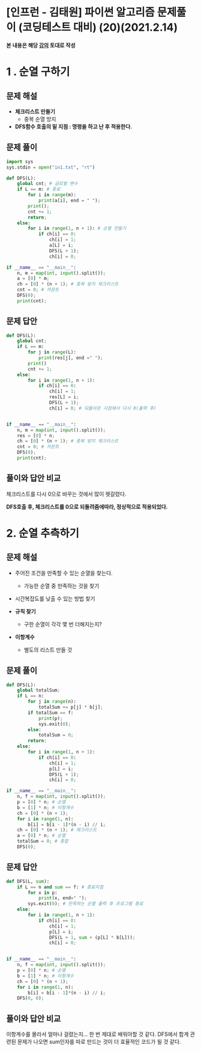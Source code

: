 # [인프런 - 김태원] 파이썬 알고리즘 문제풀이 (코딩테스트 대비) (20)(2021.2.14)



**본 내용은 해당 [강의](https://www.inflearn.com/course/파이썬-알고리즘-문제풀이-코딩테스트/dashboard) 토대로 작성**



# 1 . 순열 구하기

## 문제 해설

* **체크리스트 만들기**
  * 중복 순열 방지
* **DFS함수 호출의 밑 지점 : 명령을 하고 난 후 적용한다.**



## 문제 풀이

```python
import sys
sys.stdin = open("in1.txt", "rt")

def DFS(L):
    global cnt; # 글로벌 변수
    if L == m: # 종료
        for i in range(m):
            print(a[i], end = " ");
        print();
        cnt += 1;
        return;
    else:
        for i in range(1, n + 1): # 순열 만들기
            if ch[i] == 0:
                ch[i] = 1;
                a[L] = i; 
                DFS(L + 1);
                ch[i] = 0;

if __name__ == "__main__":
    n, m = map(int, input().split());
    a = [0] * m;
    ch = [0] * (n + 1); # 중복 방지 체크리스트
    cnt = 0; # 카운트
    DFS(0);
    print(cnt);
```



## 문제 답안

```python
def DFS(L):
    global cnt;
    if L == m:
        for j in range(L):
            print(res[j], end =" ");
        print()
        cnt += 1;
    else:
        for i in range(1, n + 1):
            if ch[i] == 0:
                ch[i] = 1;
                res[L] = i;
                DFS(L + 1);
                ch[i] = 0; # 되돌아온 시점에서 다시 0(출력 후)


if __name__ == "__main__":
    n, m = map(int, input().split());
    res = [0] * n;
    ch = [0] * (n + 1); # 중복 방지 체크리스트
    cnt = 0; # 카운트
    DFS(0);
    print(cnt);
```



## 풀이와 답안 비교

체크리스트를 다시 0으로 바꾸는 것에서 많이 헷갈렸다.

**DFS호출 후, 체크리스트를 0으로 되돌려줌에따라, 정상적으로 적용되었다.**



# 2.  순열 추측하기

## 문제 해설

* 주어진 조건을 만족할 수 있는 순열을 찾는다.

  * 가능한 순열 중 만족하는 것을 찾기

* 시간복잡도를 낮출 수 있는 방법 찾기

* **규칙 찾기**

  * 구한 순열이 각각 몇 번 더해지는지?

* **이항계수**

  * 별도의 리스트 만들 것

  

## 문제 풀이

```python
def DFS(L):
    global totalSum;
    if L == n:
        for j in range(n):
            totalSum += p[j] * b[j];
        if totalSum == f:
            print(p);
            sys.exit(0);
        else:
            totalSum = 0;
        return;
    else:
        for i in range(1, n + 1):
            if ch[i] == 0:
                ch[i] = 1;
                p[L] = i;
                DFS(L + 1);
                ch[i] = 0;

if __name__ == "__main__":
    n, f = map(int, input().split());
    p = [0] * n; # 순열
    b = [1] * n; # 이항계수
    ch = [0] * (n + 1);
    for i in range(1, n):
        b[i] = b[i - 1]*(n - i) // i;
    ch = [0] * (n + 1); # 체크리스트
    a = [0] * n; # 순열
    totalSum = 0; # 총합
    DFS(0);
```





## 문제 답안

```python
def DFS(L, sum):
    if L == n and sum == f: # 종료지점
        for x in p:
            print(x, end=" ");
        sys.exit(0); # 만족하는 순열 출력 후 프로그램 종료
    else:
        for i in range(1, n + 1):
            if ch[i] == 0:
                ch[i] = 1;
                p[L] = i;
                DFS(L + 1, sum + (p[L] * b[L]));
                ch[i] = 0;


if __name__ == "__main__":
    n, f = map(int, input().split());
    p = [0] * n; # 순열
    b = [1] * n; # 이항계수
    ch = [0] * (n + 1);
    for i in range(1, n):
        b[i] = b[i - 1]*(n - i) // i;
    DFS(0, 0);
```



## 풀이와 답안 비교

이항계수를 몰라서 얼마나 걸렸는지... 한 번 제대로 배워야할 것 같다. DFS에서 합계 관련된 문제가 나오면 sum인자를 따로 만드는 것이 더 효율적인 코드가 될 것 같다.







